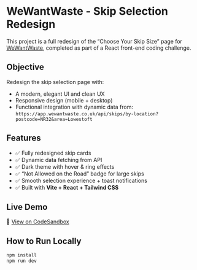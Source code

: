 # WeWantWaste - Skip Selection Redesign

This project is a full redesign of the “Choose Your Skip Size” page for [WeWantWaste](https://wewantwaste.co.uk), completed as part of a React front-end coding challenge.

## Objective

Redesign the skip selection page with:

- A modern, elegant UI and clean UX
- Responsive design (mobile + desktop)
- Functional integration with dynamic data from:
  `https://app.wewantwaste.co.uk/api/skips/by-location?postcode=NR32&area=Lowestoft`

## Features

- ✅ Fully redesigned skip cards
- ✅ Dynamic data fetching from API
- ✅ Dark theme with hover & ring effects
- ✅ “Not Allowed on the Road” badge for large skips
- ✅ Smooth selection experience + toast notifications
- ✅ Built with **Vite + React + Tailwind CSS**

## Live Demo

🔗 [View on CodeSandbox](https://4cts2g-5173.csb.app/)

## How to Run Locally

```bash
npm install
npm run dev
